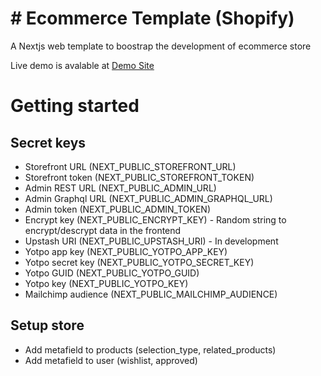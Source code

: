 # # Ecommerce Template (Shopify)

A Nextjs web template to boostrap the development of ecommerce store

Live demo is avalable at [Demo Site](https://shopify-commerce-template.vercel.app/)

# Getting started

## Secret keys

* Storefront URL (NEXT_PUBLIC_STOREFRONT_URL)
* Storefront token (NEXT_PUBLIC_STOREFRONT_TOKEN)
* Admin REST URL (NEXT_PUBLIC_ADMIN_URL)
* Admin Graphql URL (NEXT_PUBLIC_ADMIN_GRAPHQL_URL)
* Admin token (NEXT_PUBLIC_ADMIN_TOKEN)
* Encrypt key (NEXT_PUBLIC_ENCRYPT_KEY) - Random string to encrypt/descrypt data in the frontend
* Upstash URI (NEXT_PUBLIC_UPSTASH_URI) - In development
* Yotpo app key (NEXT_PUBLIC_YOTPO_APP_KEY)
* Yotpo secret key (NEXT_PUBLIC_YOTPO_SECRET_KEY)
* Yotpo GUID (NEXT_PUBLIC_YOTPO_GUID)
* Yotpo key (NEXT_PUBLIC_YOTPO_KEY)
* Mailchimp audience (NEXT_PUBLIC_MAILCHIMP_AUDIENCE)

## Setup store

* Add metafield to products (selection_type, related_products)
* Add metafield to user (wishlist, approved)
